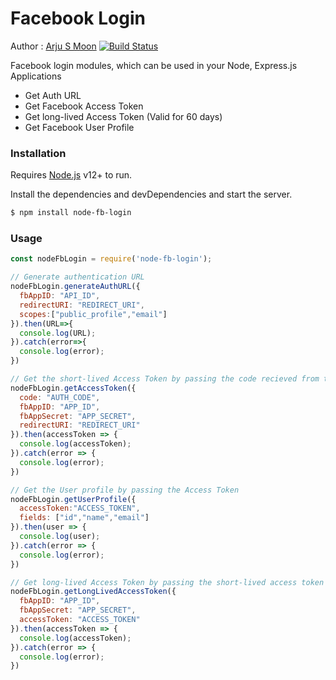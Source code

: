 # Facebook Login
Author : [Arju S Moon](http://codemaster)
[![Build Status](https://travis-ci.org/joemccann/dillinger.svg?branch=master)](https://codemaster.online)

Facebook login modules, which can be used in your Node, Express.js Applications

  - Get Auth URL
  - Get Facebook Access Token
  - Get long-lived Access Token (Valid for 60 days)
  - Get Facebook User Profile

### Installation

Requires [Node.js](https://nodejs.org/) v12+ to run.

Install the dependencies and devDependencies and start the server.

```sh
$ npm install node-fb-login
```

### Usage

```javascript
const nodeFbLogin = require('node-fb-login');

// Generate authentication URL
nodeFbLogin.generateAuthURL({
  fbAppID: "API_ID",
  redirectURI: "REDIRECT_URI",
  scopes:["public_profile","email"]
}).then(URL=>{
  console.log(URL);
}).catch(error=>{
  console.log(error);
})

// Get the short-lived Access Token by passing the code recieved from the Auth URL
nodeFbLogin.getAccessToken({
  code: "AUTH_CODE",
  fbAppID: "APP_ID",
  fbAppSecret: "APP_SECRET",
  redirectURI: "REDIRECT_URI"
}).then(accessToken => {
  console.log(accessToken);
}).catch(error => {
  console.log(error);
})

// Get the User profile by passing the Access Token
nodeFbLogin.getUserProfile({
  accessToken:"ACCESS_TOKEN",
  fields: ["id","name","email"]
}).then(user => {
  console.log(user);
}).catch(error => {
  console.log(error);
})

// Get long-lived Access Token by passing the short-lived access token (Valid for 60 days)
nodeFbLogin.getLongLivedAccessToken({
  fbAppID: "APP_ID",
  fbAppSecret: "APP_SECRET",
  accessToken: "ACCESS_TOKEN"
}).then(accessToken => {
  console.log(accessToken);
}).catch(error => {
  console.log(error);
})
```
